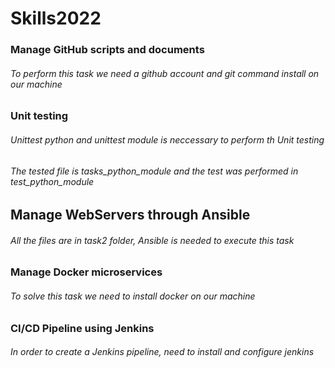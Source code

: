 # Skills2022

### Manage GitHub scripts and documents

###### To perform this task we need a github account and git command install on our machine

### Unit testing

###### Unittest python and unittest module is neccessary to perform th Unit testing

###### The tested file is tasks_python_module and the test was performed in test_python_module

## Manage WebServers through Ansible

###### All the files are in task2 folder, Ansible is needed to execute this task 


### Manage Docker microservices

###### To solve this task we need to install docker on our machine

### CI/CD Pipeline using Jenkins

###### In order to create a Jenkins pipeline, need to install and configure jenkins
